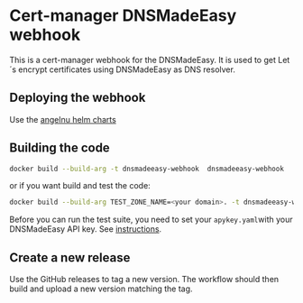 # Cert-manager DNSMadeEasy webhook

This is a cert-manager webhook for the DNSMadeEasy. It is used to get Let´s encrypt certificates using DNSMadeEasy as DNS resolver.

## Deploying the webhook

Use the [angelnu helm charts](https://github.com/angelnu/helm-charts/tree/main/charts/apps/dnsmadeeasy-webhook)

## Building the code

```bash
docker build --build-arg -t dnsmadeeasy-webhook  dnsmadeeasy-webhook 
```

or if you want build and test the code:

```bash
docker build --build-arg TEST_ZONE_NAME=<your domain>. -t dnsmadeeasy-webhook dnsmadeeasy-webhook 
```

Before you can run the test suite, you need to set your `apykey.yaml`with your DNSMadeEasy API key. See [instructions](testdata/dnsmadeeasy/README.md).

## Create a new release

Use the GitHub releases to tag a new version. The workflow should then build and upload a new version matching the tag.